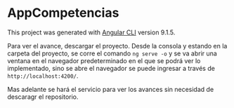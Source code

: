# AppCompetencias

This project was generated with [Angular CLI](https://github.com/angular/angular-cli) version 9.1.5.

Para ver el avance, descargar el proyecto. Desde la consola y estando en la carpeta del proyecto, se corre el comando `ng serve -o` y se va abrir una ventana en el navegador predeterminado en el que se podrá ver lo implementado, sino se abre el navegador se puede ingresar a través de `http://localhost:4200/`.

Mas adelante se hará el servicio para ver los avances sin necesidad de descaragr el repositorio.
